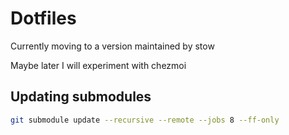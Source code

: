# Dotfiles

Currently moving to a version maintained by stow

Maybe later I will experiment with chezmoi

## Updating submodules

```bash
git submodule update --recursive --remote --jobs 8 --ff-only
```
